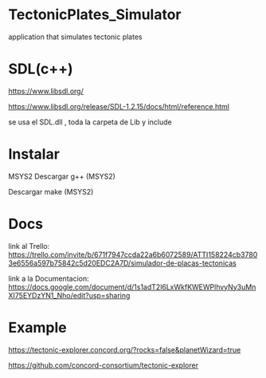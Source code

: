 # TectonicPlates_Simulator
application that simulates tectonic plates

# SDL(c++)

https://www.libsdl.org/

https://www.libsdl.org/release/SDL-1.2.15/docs/html/reference.html

se usa el SDL.dll , toda la carpeta de Lib y include

# Instalar 

MSYS2 
Descargar g++ (MSYS2)

Descargar make (MSYS2)

# Docs

link al Trello: https://trello.com/invite/b/671f7947ccda22a6b6072589/ATTI158224cb37803e6556a597b75842c5d20EDC2A7D/simulador-de-placas-tectonicas

link a la Documentacion: https://docs.google.com/document/d/1s1adT2l6LxWkfKWEWPlhvyNy3uMnXI75EYDzYN1_Nho/edit?usp=sharing

# Example

https://tectonic-explorer.concord.org/?rocks=false&planetWizard=true

https://github.com/concord-consortium/tectonic-explorer
